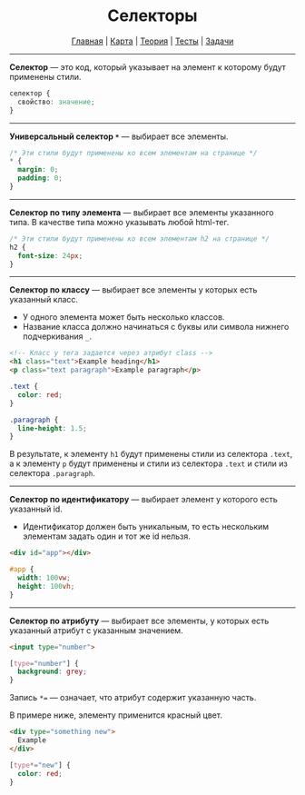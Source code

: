 <div align="center">

# Селекторы

[Главная](https://github.com/dollaween/junior-roadmap/)
|
[Карта](/roadmap/README.md)
|
[Теория](/theory/README.md)
|
[Тесты](/tests/README.md)
|
[Задачи](/tasks/README.md)

</div>

---

**Селектор** — это код, который указывает на элемент к которому будут применены стили.

```css
селектор {
  свойство: значение;
}
```

---

**Универсальный селектор `*`** — выбирает все элементы.

```css
/* Эти стили будут применены ко всем элементам на странице */
* {
  margin: 0;
  padding: 0;
}
```

---

**Селектор по типу элемента** — выбирает все элементы указанного типа. В качестве типа можно указывать любой html-тег.

```css
/* Эти стили будут применены ко всем элементам h2 на странице */
h2 {
  font-size: 24px;
}
```

---

**Селектор по классу** — выбирает все элементы у которых есть указанный класс.
* У одного элемента может быть несколько классов.
* Название класса должно начинаться с буквы или символа нижнего подчеркивания `_`.

```html
<!-- Класс у тега задается через атрибут class -->
<h1 class="text">Example heading</h1>
<p class="text paragraph">Example paragraph</p>
```

```css
.text {
  color: red;
}

.paragraph {
  line-height: 1.5;
}
```

В результате, к элементу `h1` будут применены стили из селектора `.text`, а к элементу `p` будут применены и стили из селектора `.text` и стили из селектора `.paragraph`.

---

**Селектор по идентификатору** — выбирает элемент у которого есть указанный id.

* Идентификатор должен быть уникальным, то есть нескольким элементам задать один и тот же id нельзя.

```html
<div id="app"></div>
```

```css
#app {
  width: 100vw;
  height: 100vh;
}
```

---

**Селектор по атрибуту** — выбирает все элементы, у которых есть указанный атрибут с указанным значением.

```html
<input type="number">
```

```css
[type="number"] {
  background: grey;
}
```

Запись `*=` — означает, что атрибут содержит указанную часть.

В примере ниже, элементу применится красный цвет.
```html
<div type="something new">
  Example
</div>
```
```css
[type*="new"] {
  color: red;
}
```











